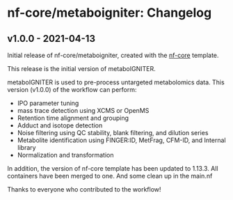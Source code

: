# nf-core/metaboigniter: Changelog

## v1.0.0 - 2021-04-13

Initial release of nf-core/metaboigniter, created with the [nf-core](http://nf-co.re/) template.

This release is the initial version of metaboIGNITER.

metaboIGNITER is used to pre-process untargeted metabolomics data. This version (v1.0.0) of the workflow can perform:

* IPO parameter tuning
* mass trace detection using XCMS or OpenMS
* Retention time alignment and grouping
* Adduct and isotope detection
* Noise filtering using QC stability, blank filtering, and dilution series
* Metabolite identification using FINGER:ID, MetFrag, CFM-ID, and Internal library
* Normalization and transformation

In addition, the version of nf-core template has been updated to 1.13.3.
All containers have been merged to one. And some clean up in the main.nf

Thanks to everyone who contributed to the workflow!
